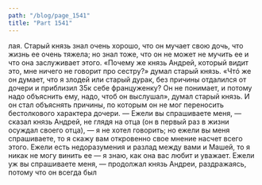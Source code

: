 ```yaml
---
path: "/blog/page_1541"
title: "Part 1541"
---
```


лая. Старый князь знал очень хорошо, что он мучает свою дочь, что жизнь ее очень тяжела; но знал тоже, что он не может не мучить ее и что она заслуживает этого. «Почему же князь Андрей, который видит это, мне ничего не говорит про сестру?» думал старый князь. «Чтó же он думает, что я злодей или старый дурак, без причины отдалился от дочери и приблизил 35к себе француженку? Он не понимает, и потому надо объяснить ему, надо, чтоб он выслушал», думал старый князь. И он стал объяснять причины, по которым он не мог переносить бестолкового характера дочери.
— Ежели вы спрашиваете меня, — сказал князь Андрей, не глядя на отца (он в первый раз в жизни осуждал своего отца), — я не хотел говорить; но ежели вы меня спрашиваете, то я скажу вам откровенно свое мнение насчет всего этого. Ежели есть недоразумения и разлад между вами и Машей, то я никак не могу винить ее — я знаю, как она вас любит и уважает. Ежели уж вы спрашиваете меня, — продолжал князь Андреи, раздражаясь, потому что он всегда был
